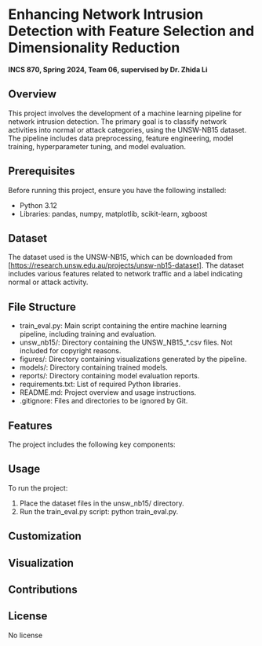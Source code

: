 # Enhancing Network Intrusion Detection with Feature Selection and Dimensionality Reduction
__INCS 870, Spring 2024, Team 06, supervised by Dr. Zhida Li__

## Overview
This project involves the development of a machine learning pipeline for network intrusion detection. The primary goal is to classify network activities into normal or attack categories, using the UNSW-NB15 dataset. The pipeline includes data preprocessing, feature engineering, model training, hyperparameter tuning, and model evaluation.

## Prerequisites
Before running this project, ensure you have the following installed:
- Python 3.12
- Libraries: pandas, numpy, matplotlib, scikit-learn, xgboost

## Dataset
The dataset used is the UNSW-NB15, which can be downloaded from [https://research.unsw.edu.au/projects/unsw-nb15-dataset]. The dataset includes various features related to network traffic and a label indicating normal or attack activity.

## File Structure
- train_eval.py: Main script containing the entire machine learning pipeline, including training and evaluation.
- unsw_nb15/: Directory containing the UNSW_NB15_*.csv files. Not included for copyright reasons.
- figures/: Directory containing visualizations generated by the pipeline.
- models/: Directory containing trained models.
- reports/: Directory containing model evaluation reports.
- requirements.txt: List of required Python libraries.
- README.md: Project overview and usage instructions.
- .gitignore: Files and directories to be ignored by Git.

## Features
The project includes the following key components:

<!-- 1. **Data Preprocessing**: Categorical data handling, feature scaling, and removal of highly correlated features.
2. **Dimensionality Reduction**: PCA is applied optionally to reduce feature dimensions.
3. **Model Training and Selection**: Several classifiers are trained, including Random Forest, Extra Trees, Logistic Regression, k-NN, Decision Tree, and XGBoost.
4. **Hyperparameter Tuning**: GridSearchCV is used for tuning model parameters.
5. **Model Evaluation**: Models are evaluated based on accuracy, precision, recall, and F1-score. Additional visualizations include ROC curves, precision-recall curves, and confusion matrices.
6. **Feature Importance Visualization**: For applicable models, feature importance is visualized. -->
## Usage
To run the project:

1. Place the dataset files in the unsw_nb15/ directory.
2. Run the train_eval.py script: python train_eval.py.

## Customization
<!-- You can customize the pipeline by:

- Modifying hyperparameters in the param_grid dictionary.
- Choosing different models or adding new ones in the models dictionary.
- Adjusting the PCA components in the preprocess_data_with_pca function. -->
## Visualization
<!-- The script includes code to generate various plots:

- Cumulative explained variance by PCA components.
- Feature importance for the best-performing model.
- Model performance comparison across different metrics.
- ROC curve and precision-recall curve for the best model. -->

## Contributions
<!-- Contributions to this project are welcome. Please ensure that you follow the existing code structure and comment on any significant changes. -->
## License
No license
